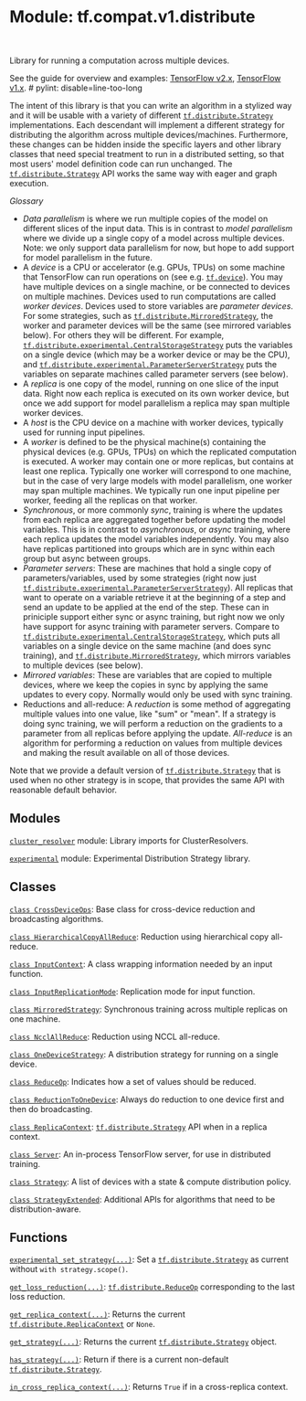 <div itemscope itemtype="http://developers.google.com/ReferenceObject">
<meta itemprop="name" content="tf.compat.v1.distribute" />
<meta itemprop="path" content="Stable" />
</div>

# Module: tf.compat.v1.distribute


<table class="tfo-notebook-buttons tfo-api" align="left">
</table>



Library for running a computation across multiple devices.


See the guide for overview and examples:
[TensorFlow v2.x](https://www.tensorflow.org/guide/distributed_training),
[TensorFlow v1.x](https://github.com/tensorflow/docs/blob/master/site/en/r1/guide/distribute_strategy.ipynb).  # pylint: disable=line-too-long

The intent of this library is that you can write an algorithm in a stylized way
and it will be usable with a variety of different <a href="../../../tf/distribute/Strategy.md"><code>tf.distribute.Strategy</code></a>
implementations. Each descendant will implement a different strategy for
distributing the algorithm across multiple devices/machines.  Furthermore, these
changes can be hidden inside the specific layers and other library classes that
need special treatment to run in a distributed setting, so that most users'
model definition code can run unchanged. The <a href="../../../tf/distribute/Strategy.md"><code>tf.distribute.Strategy</code></a> API works
the same way with eager and graph execution.

*Glossary*

* _Data parallelism_ is where we run multiple copies of the model
  on different slices of the input data. This is in contrast to
  _model parallelism_ where we divide up a single copy of a model
  across multiple devices.
  Note: we only support data parallelism for now, but
  hope to add support for model parallelism in the future.
* A _device_ is a CPU or accelerator (e.g. GPUs, TPUs) on some machine that
  TensorFlow can run operations on (see e.g. <a href="../../../tf/device.md"><code>tf.device</code></a>). You may have multiple
  devices on a single machine, or be connected to devices on multiple
  machines. Devices used to run computations are called _worker devices_.
  Devices used to store variables are _parameter devices_. For some strategies,
  such as <a href="../../../tf/distribute/MirroredStrategy.md"><code>tf.distribute.MirroredStrategy</code></a>, the worker and parameter devices
  will be the same (see mirrored variables below). For others they will be
  different.  For example, <a href="../../../tf/distribute/experimental/CentralStorageStrategy.md"><code>tf.distribute.experimental.CentralStorageStrategy</code></a>
  puts the variables on a single device (which may be a worker device or may be
  the CPU), and <a href="../../../tf/distribute/experimental/ParameterServerStrategy.md"><code>tf.distribute.experimental.ParameterServerStrategy</code></a> puts the
  variables on separate machines called parameter servers (see below).
* A _replica_ is one copy of the model, running on one slice of the
  input data. Right now each replica is executed on its own
  worker device, but once we add support for model parallelism
  a replica may span multiple worker devices.
* A _host_ is the CPU device on a machine with worker devices, typically
  used for running input pipelines.
* A _worker_ is defined to be the physical machine(s) containing the physical
  devices (e.g. GPUs, TPUs) on which the replicated computation is executed. A
  worker may contain one or more replicas, but contains at least one
  replica. Typically one worker will correspond to one machine, but in the case
  of very large models with model parallelism, one worker may span multiple
  machines. We typically run one input pipeline per worker, feeding all the
  replicas on that worker.
* _Synchronous_, or more commonly _sync_, training is where the updates from
  each replica are aggregated together before updating the model variables. This
  is in contrast to _asynchronous_, or _async_ training, where each replica
  updates the model variables independently. You may also have replicas
  partitioned into groups which are in sync within each group but async between
  groups.
* _Parameter servers_: These are machines that hold a single copy of
  parameters/variables, used by some strategies (right now just
  <a href="../../../tf/distribute/experimental/ParameterServerStrategy.md"><code>tf.distribute.experimental.ParameterServerStrategy</code></a>). All replicas that want
  to operate on a variable retrieve it at the beginning of a step and send an
  update to be applied at the end of the step. These can in priniciple support
  either sync or async training, but right now we only have support for async
  training with parameter servers. Compare to
  <a href="../../../tf/distribute/experimental/CentralStorageStrategy.md"><code>tf.distribute.experimental.CentralStorageStrategy</code></a>, which puts all variables
  on a single device on the same machine (and does sync training), and
  <a href="../../../tf/distribute/MirroredStrategy.md"><code>tf.distribute.MirroredStrategy</code></a>, which mirrors variables to multiple devices
  (see below).
* _Mirrored variables_: These are variables that are copied to multiple
  devices, where we keep the copies in sync by applying the same
  updates to every copy. Normally would only be used with sync training.
* Reductions and all-reduce: A _reduction_ is some method of aggregating
  multiple values into one value, like "sum" or "mean". If a strategy is doing
  sync training, we will perform a reduction on the gradients to a parameter
  from all replicas before applying the update. _All-reduce_ is an algorithm for
  performing a reduction on values from multiple devices and making the result
  available on all of those devices.

Note that we provide a default version of <a href="../../../tf/distribute/Strategy.md"><code>tf.distribute.Strategy</code></a> that is
used when no other strategy is in scope, that provides the same API with
reasonable default behavior.

## Modules

[`cluster_resolver`](../../../tf/compat/v1/distribute/cluster_resolver.md) module: Library imports for ClusterResolvers.

[`experimental`](../../../tf/compat/v1/distribute/experimental.md) module: Experimental Distribution Strategy library.

## Classes

[`class CrossDeviceOps`](../../../tf/distribute/CrossDeviceOps.md): Base class for cross-device reduction and broadcasting algorithms.

[`class HierarchicalCopyAllReduce`](../../../tf/distribute/HierarchicalCopyAllReduce.md): Reduction using hierarchical copy all-reduce.

[`class InputContext`](../../../tf/distribute/InputContext.md): A class wrapping information needed by an input function.

[`class InputReplicationMode`](../../../tf/distribute/InputReplicationMode.md): Replication mode for input function.

[`class MirroredStrategy`](../../../tf/compat/v1/distribute/MirroredStrategy.md): Synchronous training across multiple replicas on one machine.

[`class NcclAllReduce`](../../../tf/distribute/NcclAllReduce.md): Reduction using NCCL all-reduce.

[`class OneDeviceStrategy`](../../../tf/compat/v1/distribute/OneDeviceStrategy.md): A distribution strategy for running on a single device.

[`class ReduceOp`](../../../tf/distribute/ReduceOp.md): Indicates how a set of values should be reduced.

[`class ReductionToOneDevice`](../../../tf/distribute/ReductionToOneDevice.md): Always do reduction to one device first and then do broadcasting.

[`class ReplicaContext`](../../../tf/distribute/ReplicaContext.md): <a href="../../../tf/distribute/Strategy.md"><code>tf.distribute.Strategy</code></a> API when in a replica context.

[`class Server`](../../../tf/distribute/Server.md): An in-process TensorFlow server, for use in distributed training.

[`class Strategy`](../../../tf/compat/v1/distribute/Strategy.md): A list of devices with a state & compute distribution policy.

[`class StrategyExtended`](../../../tf/compat/v1/distribute/StrategyExtended.md): Additional APIs for algorithms that need to be distribution-aware.

## Functions

[`experimental_set_strategy(...)`](../../../tf/distribute/experimental_set_strategy.md): Set a <a href="../../../tf/distribute/Strategy.md"><code>tf.distribute.Strategy</code></a> as current without `with strategy.scope()`.

[`get_loss_reduction(...)`](../../../tf/compat/v1/distribute/get_loss_reduction.md): <a href="../../../tf/distribute/ReduceOp.md"><code>tf.distribute.ReduceOp</code></a> corresponding to the last loss reduction.

[`get_replica_context(...)`](../../../tf/distribute/get_replica_context.md): Returns the current <a href="../../../tf/distribute/ReplicaContext.md"><code>tf.distribute.ReplicaContext</code></a> or `None`.

[`get_strategy(...)`](../../../tf/distribute/get_strategy.md): Returns the current <a href="../../../tf/distribute/Strategy.md"><code>tf.distribute.Strategy</code></a> object.

[`has_strategy(...)`](../../../tf/distribute/has_strategy.md): Return if there is a current non-default <a href="../../../tf/distribute/Strategy.md"><code>tf.distribute.Strategy</code></a>.

[`in_cross_replica_context(...)`](../../../tf/distribute/in_cross_replica_context.md): Returns `True` if in a cross-replica context.




